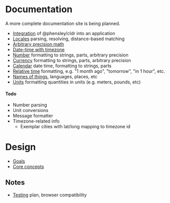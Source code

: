 # Documentation

A more complete documentation site is being planned.

* [Integration](integration.md) of @phensley/cldr into an application
* [Locales](locale.md) parsing, resolving, distance-based matching
* [Arbitrary precision math](math.md)
* [Date-time with timezone](datetime.md)
* [Number](numbers.md) formatting to strings, parts, arbitrary precision
* [Currency](currencies.md) formatting to strings, parts, arbitrary precision
* [Calendar](calendars.md) date time, formatting to strings, parts
* [Relative time](relative-times.md) formatting, e.g. "1 month ago", "tomorrow", "in 1 hour", etc.
* [Names of things](names.md), languages, places, etc
* [Units](units.md) formatting quantities in units (e.g. meters, pounds, etc)

#### Todo

* Number parsing
* Unit conversions
* Message formatter
* Timezone-related info
  * Exemplar cities with lat/long mapping to timezone id

# Design

* [Goals](goals.md)
* [Core concepts](concepts.md)

## Notes

* [Testing](testing.md) plan, browser compatibility
